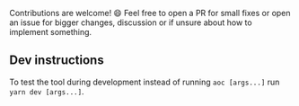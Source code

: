 Contributions are welcome! 😄 Feel free to open a PR for small fixes or open an issue for bigger changes, discussion or if unsure about how to implement something.

## Dev instructions

To test the tool during development instead of running `aoc [args...]` run `yarn dev [args...]`.
